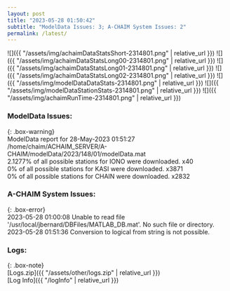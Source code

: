 ```yaml
---
layout: post
title: "2023-05-28 01:50:42"
subtitle: "ModelData Issues: 3; A-CHAIM System Issues: 2"
permalink: /latest/
---
```


![]({{ "/assets/img/achaimDataStatsShort-2314801.png" | relative_url }})
![]({{ "/assets/img/achaimDataStatsLong00-2314801.png" | relative_url }})
![]({{ "/assets/img/achaimDataStatsLong01-2314801.png" | relative_url }})
![]({{ "/assets/img/achaimDataStatsLong02-2314801.png" | relative_url }})
![]({{ "/assets/img/modelDataDataStats-2314801.png" | relative_url }})
![]({{ "/assets/img/modelDataStationStats-2314801.png" | relative_url }})
![]({{ "/assets/img/achaimRunTime-2314801.png" | relative_url }})


### ModelData Issues:  
  
{: .box-warning}  
 ModelData report for 28-May-2023 01:51:27   
 /home/chaim/ACHAIM_SERVER/A-CHAIM/modelData/2023/148/01/modelData.mat   
 2.1277% of all possible stations for IONO were downloaded. x40   
 0% of all possible stations for KASI were downloaded. x3871   
 0% of all possible stations for CHAIN were downloaded. x2832   
  
### A-CHAIM System Issues:  
  
{: .box-error}  
2023-05-28 01:00:08 Unable to read file '/usr/local/jbernard/DBFiles/MATLAB_DB.mat'. No such file or directory.  
2023-05-28 01:51:36 Conversion to logical from string is not possible.  

### Logs:  
  
{: .box-note}  
[Logs.zip]({{ "/assets/other/logs.zip" | relative_url }})  
[Log Info]({{ "/logInfo" | relative_url }})  
